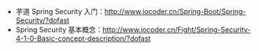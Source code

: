 * 芋道 Spring Security 入门：<http://www.iocoder.cn/Spring-Boot/Spring-Security/?dofast>
* Spring Security 基本概念：<http://www.iocoder.cn/Fight/Spring-Security-4-1-0-Basic-concept-description/?dofast>
